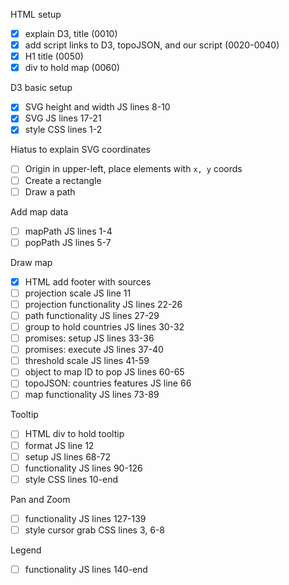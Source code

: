 HTML setup
- [x] explain D3, title (0010)
- [x] add script links to D3, topoJSON, and our script (0020-0040)
- [x] H1 title (0050)
- [x] div to hold map (0060)

D3 basic setup
- [x] SVG height and width JS lines 8-10
- [x] SVG JS lines 17-21
- [x] style CSS lines 1-2

Hiatus to explain SVG coordinates
- [ ] Origin in upper-left, place elements with `x, y` coords
- [ ] Create a rectangle
- [ ] Draw a path

Add map data
- [ ] mapPath JS lines 1-4
- [ ] popPath JS lines 5-7

Draw map
- [x] HTML add footer with sources
- [ ] projection scale JS line 11
- [ ] projection functionality JS lines 22-26
- [ ] path functionality JS lines 27-29
- [ ] group to hold countries JS lines 30-32
- [ ] promises: setup JS lines 33-36
- [ ] promises: execute JS lines 37-40
- [ ] threshold scale JS lines 41-59
- [ ] object to map ID to pop JS lines 60-65
- [ ] topoJSON: countries features JS line 66
- [ ] map functionality JS lines 73-89

Tooltip
- [ ] HTML div to hold tooltip
- [ ] format JS line 12
- [ ] setup JS lines 68-72
- [ ] functionality JS lines 90-126
- [ ] style CSS lines 10-end

Pan and Zoom
- [ ] functionality JS lines 127-139
- [ ] style cursor grab CSS lines 3, 6-8

Legend
- [ ] functionality JS lines 140-end
